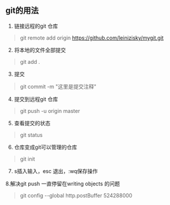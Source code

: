 ## git的用法

1. 链接远程的git 仓库
> git remote add origin https://github.com/leinizisky/mygit.git

2. 将本地的文件全部提交
> git add .

3. 提交
> git commit -m "这里是提交注释"

4. 提交到远程git 仓库
> git push -u origin master

5. 查看提交的状态
> git status

6. 仓库变成git可以管理的仓库
> git init 

7. s插入输入，esc 退出，:wq保存操作

8.解决git push 一直停留在writing objects 的问题
> git config --global http.postBuffer 524288000

